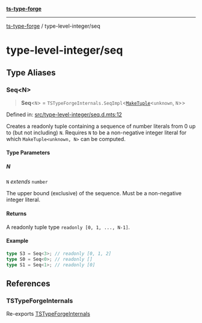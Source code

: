 [**ts-type-forge**](../README.md)

---

[ts-type-forge](../README.md) / type-level-integer/seq

# type-level-integer/seq

## Type Aliases

### Seq\<N\>

> **Seq**\<`N`\> = `TSTypeForgeInternals.SeqImpl`\<[`MakeTuple`](../tuple-and-list/make-tuple.md#maketuple)\<`unknown`, `N`\>\>

Defined in: [src/type-level-integer/seq.d.mts:12](https://github.com/noshiro-pf/ts-type-forge/blob/main/src/type-level-integer/seq.d.mts#L12)

Creates a readonly tuple containing a sequence of number literals from 0 up to (but not including) `N`.
Requires `N` to be a non-negative integer literal for which `MakeTuple<unknown, N>` can be computed.

#### Type Parameters

##### N

`N` _extends_ `number`

The upper bound (exclusive) of the sequence. Must be a non-negative integer literal.

#### Returns

A readonly tuple type `readonly [0, 1, ..., N-1]`.

#### Example

```ts
type S3 = Seq<3>; // readonly [0, 1, 2]
type S0 = Seq<0>; // readonly []
type S1 = Seq<1>; // readonly [0]
```

## References

### TSTypeForgeInternals

Re-exports [TSTypeForgeInternals](../branded-types/brand/namespaces/TSTypeForgeInternals/README.md)
